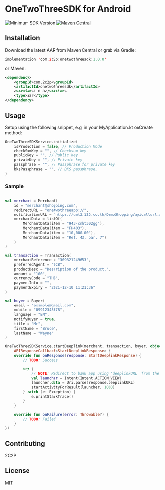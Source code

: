 # OneTwoThreeSDK for Android

![Minimum SDK Version](https://img.shields.io/badge/minSdkVersion-23-brightgreen)
[![Maven Central](https://maven-badges.herokuapp.com/maven-central/com.2c2p/onetwothreesdk/badge.svg)](https://search.maven.org/artifact/com.2c2p/onetwothreesdk)

## Installation

Download the latest AAR from Maven Central or grab via Gradle:

```kotlin
implementation 'com.2c2p:onetwothreesdk:1.0.0'
```


or Maven:

```xml
<dependency>
    <groupId>com.2c2p</groupId>
    <artifactId>onetwothreesdk</artifactId>
    <version>1.0.0</version>
    <type>aar</type>
</dependency>
```

## Usage

Setup using the following snippet, e.g. in your MyApplication.kt onCreate method:

```kotlin
OneTwoThreeSDKService.initialize(
    isProduction = false, // Production Mode
    checkSumKey = "", // Checksum key
    publicKey = "", // Public key
    privateKey = "", // Private key
    passphrase = "", // Passphrase for private key
    bksPassphrase = "", // BKS passphrase,
)
```

### Sample

```kotlin

val merchant = Merchant(
    id = "merchant@shopping.com",
    redirectURL = "onetwothreeapp://",
    notificationURL = "https://uat2.123.co.th/DemoShopping/apicallurl.aspx",
    merchantData = listOf(
        MerchantData(item = "943-cnht302gg"),
        MerchantData(item = "FH403"),
        MerchantData(item = "10,000.00"),
        MerchantData(item = "Ref. 43, par. 7")
    )
)

val transaction = Transaction(
    merchantReference = "309321249653",
    preferredAgent = "SCB",
    productDesc = "Description of the product.",
    amount = "100",
    currencyCode = "THB",
    paymentInfo = "",
    paymentExpiry = "2021-12-10 11:21:36"
)

val buyer = Buyer(
    email = "example@gmail.com",
    mobile = "09912345678",
    language = "EN",
    notifyBuyer = true,
    title = "Mr",
    firstName = "Bruce",
    lastName = "Wayne"
)

OneTwoThreeSDKService.startDeeplink(merchant, transaction, buyer, object :
    APIResponseCallback<StartDeeplinkResponse> {
    override fun onResponse(response: StartDeeplinkResponse) {
        // TODO: Success

        try {
            // NOTE: Redirect to bank app using 'deeplinkURL' from the response.
            val launcher = Intent(Intent.ACTION_VIEW)
            launcher.data = Uri.parse(response.deeplinkURL)
            startActivityForResult(launcher, 1000)
        } catch (e: Exception) {
            e.printStackTrace()
        }
    }

    override fun onFailure(error: Throwable?) {
        // TODO: Failed
    }
})
```

## Contributing
2C2P

## License
[MIT](https://choosealicense.com/licenses/mit/)